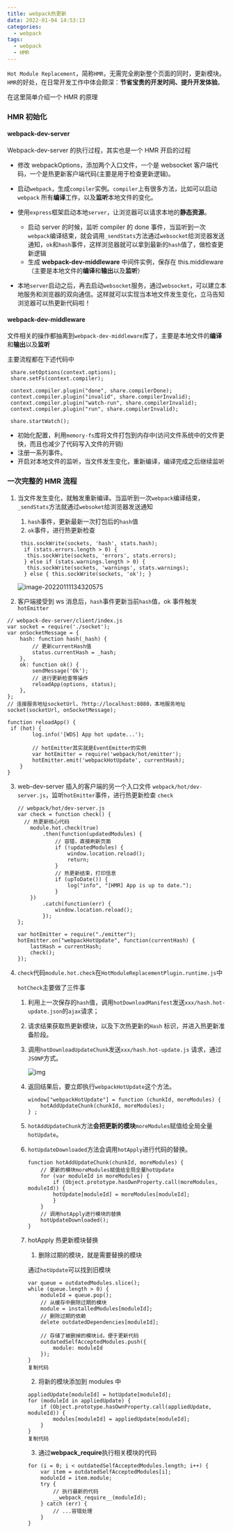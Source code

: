 ```yaml
---
title: webpack热更新
data: 2022-01-04 14:53:13
categories:
  - webpack
tags:
  - webpack
  - HMR
---
```


`Hot Module Replacement`，简称`HMR`，无需完全刷新整个页面的同时，更新模块。`HMR`的好处，在日常开发工作中体会颇深：**节省宝贵的开发时间、提升开发体验**。

在这里简单介绍一个 HMR 的原理

### HMR 初始化

#### webpack-dev-server

Webpack-dev-server 的执行过程，其实也是一个 HMR 开启的过程

- 修改 webpackOptions，添加两个入口文件，一个是 websocket 客户端代码，一个是热更新客户端代码(主要是用于检查更新逻辑)。

- 启动`webpack`，生成`compiler`实例。`compiler`上有很多方法，比如可以启动 `webpack` 所有**编译**工作，以及**监听**本地文件的变化。

- 使用`express`框架启动本地`server`，让浏览器可以请求本地的**静态资源**。

  - 启动 server 的时候，监听 compiler 的 done 事件，当监听到一次`webpack`编译结束，就会调用`_sendStats`方法通过`websocket`给浏览器发送通知，`ok`和`hash`事件，这样浏览器就可以拿到最新的`hash`值了，做检查更新逻辑
  - 生成 **webpack-dev-middleware** 中间件实例，保存在 this.middleware（主要是本地文件的**编译**和**输出**以及**监听**）

- 本地`server`启动之后，再去启动`websocket`服务，通过`websocket`，可以建立本地服务和浏览器的双向通信。这样就可以实现当本地文件发生变化，立马告知浏览器可以热更新代码啦！

#### webpack-dev-middleware

文件相关的操作都抽离到`webpack-dev-middleware`库了，主要是本地文件的**编译**和**输出**以及**监听**

主要流程都在下述代码中

```
 share.setOptions(context.options);
 share.setFs(context.compiler);

 context.compiler.plugin("done", share.compilerDone);
 context.compiler.plugin("invalid", share.compilerInvalid);
 context.compiler.plugin("watch-run", share.compilerInvalid);
 context.compiler.plugin("run", share.compilerInvalid);

 share.startWatch();
```

- 初始化配置，利用`memory-fs`库将文件打包到内存中(访问文件系统中的文件更快，而且也减少了代码写入文件的开销)
- 注册一系列事件。
- 开启对本地文件的监听，当文件发生变化，重新编译，编译完成之后继续监听

### 一次完整的 HMR 流程

1. 当文件发生变化，就触发重新编译。当监听到一次`webpack`编译结束，`_sendStats`方法就通过`websoket`给浏览器发送通知

   1. `hash`事件，更新最新一次打包后的`hash`值
   2. `ok`事件，进行热更新检查

   ```
    this.sockWrite(sockets, 'hash', stats.hash);
     if (stats.errors.length > 0) {
      this.sockWrite(sockets, 'errors', stats.errors);
     } else if (stats.warnings.length > 0) {
      this.sockWrite(sockets, 'warnings', stats.warnings);
     } else { this.sockWrite(sockets, 'ok'); }
   ```

   ![image-20220111134320575](HMR/image-20220111134320575.png)

2. 客户端接受到 ws 消息后，`hash`事件更新当前`hash`值，ok 事件触发`hotEmitter`

```
// webpack-dev-server/client/index.js
var socket = require('./socket');
var onSocketMessage = {
    hash: function hash(_hash) {
        // 更新currentHash值
        status.currentHash = _hash;
    },
    ok: function ok() {
        sendMessage('Ok');
        // 进行更新检查等操作
        reloadApp(options, status);
    },
};
// 连接服务地址socketUrl，?http://localhost:8080，本地服务地址
socket(socketUrl, onSocketMessage);

function reloadApp() {
 if (hot) {
        log.info('[WDS] App hot update...');

        // hotEmitter其实就是EventEmitter的实例
        var hotEmitter = require('webpack/hot/emitter');
        hotEmitter.emit('webpackHotUpdate', currentHash);
    }
}
```

3. web-dev-server 插入的客户端的另一个入口文件 `webpack/hot/dev-server.js`，监听`hotEmitter`事件，进行热更新检查 `check`

   ```
   // webpack/hot/dev-server.js
   var check = function check() {
     // 热更新核心代码
       module.hot.check(true)
           .then(function(updatedModules) {
               // 容错，直接刷新页面
               if (!updatedModules) {
                   window.location.reload();
                   return;
               }
               // 热更新结束，打印信息
               if (upToDate()) {
                   log("info", "[HMR] App is up to date.");
               }
       })
           .catch(function(err) {
               window.location.reload();
           });
   };

   var hotEmitter = require("./emitter");
   hotEmitter.on("webpackHotUpdate", function(currentHash) {
       lastHash = currentHash;
       check();
   });
   ```

4. `check`代码`module.hot.check`在`HotModuleReplacementPlugin.runtime.js`中

   `hotCheck`主要做了三件事

   1. 利用上一次保存的`hash`值，调用`hotDownloadManifest`发送`xxx/hash.hot-update.json`的`ajax`请求；

   2. 请求结果获取热更新模块，以及下次热更新的`Hash` 标识，并进入热更新准备阶段。

   3. 调用`hotDownloadUpdateChunk`发送`xxx/hash.hot-update.js` 请求，通过`JSONP`方式。

      ![img](HMR/16ec04316d6ac5e3~tplv-t2oaga2asx-watermark.awebp)

   4. 返回结果后，要立即执行`webpackHotUpdate`这个方法。

      ```
      window["webpackHotUpdate"] = function (chunkId, moreModules) {
          hotAddUpdateChunk(chunkId, moreModules);
      } ;
      ```

   5. `hotAddUpdateChunk`方法**会把更新的模块**`moreModules`赋值给全局全量`hotUpdate`。

   6. `hotUpdateDownloaded`方法会调用`hotApply`进行代码的替换。

      ```
      function hotAddUpdateChunk(chunkId, moreModules) {
          // 更新的模块moreModules赋值给全局全量hotUpdate
          for (var moduleId in moreModules) {
              if (Object.prototype.hasOwnProperty.call(moreModules, moduleId)) {
              hotUpdate[moduleId] = moreModules[moduleId];
              }
          }
          // 调用hotApply进行模块的替换
          hotUpdateDownloaded();
      }
      ```

   7. hotApply 热更新模块替换

      1. 删除过期的模块，就是需要替换的模块

      通过`hotUpdate`可以找到旧模块

      ```
      var queue = outdatedModules.slice();
      while (queue.length > 0) {
          moduleId = queue.pop();
          // 从缓存中删除过期的模块
          module = installedModules[moduleId];
          // 删除过期的依赖
          delete outdatedDependencies[moduleId];

          // 存储了被删掉的模块id，便于更新代码
          outdatedSelfAcceptedModules.push({
              module: moduleId
          });
      }
      复制代码
      ```

      2. 将新的模块添加到 modules 中

      ```
      appliedUpdate[moduleId] = hotUpdate[moduleId];
      for (moduleId in appliedUpdate) {
          if (Object.prototype.hasOwnProperty.call(appliedUpdate, moduleId)) {
              modules[moduleId] = appliedUpdate[moduleId];
          }
      }
      复制代码
      ```

      3. 通过**webpack_require**执行相关模块的代码

      ```
      for (i = 0; i < outdatedSelfAcceptedModules.length; i++) {
          var item = outdatedSelfAcceptedModules[i];
          moduleId = item.module;
          try {
              // 执行最新的代码
              __webpack_require__(moduleId);
          } catch (err) {
              // ...容错处理
          }
      }
      ```

